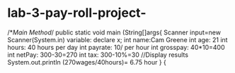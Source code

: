 # lab-3-pay-roll-project-
/**Main Method*/
public static void main (String[]args{
Scanner input=new Scanner(System.in)
variable: declare x;
int name:Cam Greene
int age: 21
int hours: 40 hours per day
int payrate: 10/ per hour
 int grosspay: 40*10=400
int netPay: 300-30=270
int tax: 300-10%=30
//Display results
System.out.println (270wages/40hours)= 6.75 hour
}
{
